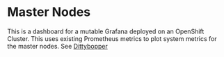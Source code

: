 # Master Nodes
This is a dashboard for a mutable Grafana deployed on an OpenShift Cluster. This uses existing Prometheus metrics to plot system metrics for the master nodes.
See [Dittybopper](https://github.com/cloud-bulldozer/dittybopper)
